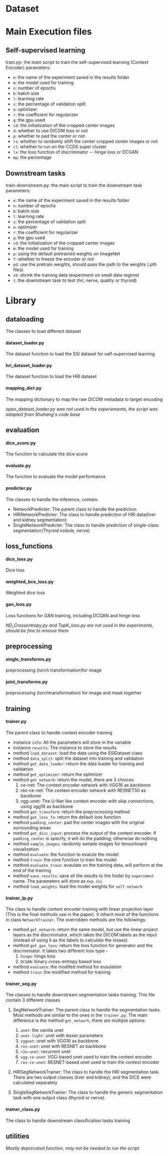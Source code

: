 # Dataset 


# Main Execution files

## Self-supervised learning
train.py: the main script to train the self-supervised learning (Context Encoder)
parameters:
- `e`: the name of the experiment saved in the results folder
- `m`: the model used for training
- `n`: number of epochs
- `b`: batch size
- `l`: learning rate
- `s`: the percentage of validation split
- `o`: optimizer
- `r`: the coefficient for regularizer
- `g`: the gpu used
- `cd`: the initialization of the cropped center images
- `d`: whether to use DICOM loss or not
- `p`: whether to pad the center or not
- `rs`: whether to randomly shift the center cropped center images or not
- `cl`: whether to run on the CCDS super cluster
- `lx`: the loss function of discriminator -- hinge loss or DCGAN
- `mp`: the percentage 


## Downstream tasks
train-downstream.py: the main script to train the downstream task
parameters:
- `e`: the name of the experiment saved in the results folder
- `n`: number of epochs
- `b`: batch size
- `l`: learning rate
- `s`: the percentage of validation split
- `o`: optimizer
- `r`: the coefficient for regularizer
- `g`: the gpu used
- `cd`: the initialization of the cropped center images
- `m`: the model used for training
- `p`: using the default pretrained weights on ImageNet
- `f`: whether to freeze the encoder or not
- `pd`: use the pretrain weights, should pass the path to the weights (.pth files)
- `sk`: shrink the training data (experiment on small data regime)
- `t`: the downstream task to test (hri, nerve, quality or thyroid)



# Library

## dataloading
The classes to load different dataset

#### dataset_loader.py
The dataset function to load the SSI dataset for self-supervised learning

#### hri_dataset_loader.py
The dataset function to load the HRI dataset
#### mapping_dict.py
The mapping dictionary to map the raw DICOM metadata to target encoding

*open_dataset_loader.py was not used in the experiements, the script was adapted from Shuhang's code base*

## evaluation

#### dice_score.py
The function to calculate the dice score

#### evaluate.py
The function to evaluate the model performance

#### predicter.py
The classes to handle the inference, contain:
- NetworkPredicter: The parent class to handle the prediction 
- HRINetworkPredicter: The class to handle prediciton of HRI data(liver and kidney segmentation)
- SingleNetworkPredicter: The class to handle prediction of single-class segmentation(Thyroid nodule, nerve)

## loss_functions
#### dice_loss.py
Dice loss
#### weighted_bce_loss.py
Weighted dice loss
#### gan_loss.py
Loss functions for GAN training, including DCGAN and hinge loss

*ND_Crossentropy.py and TopK_loss.py are not used in the experiments, should be fine to remove them*  


## preprocessing
#### single_transforms.py
preprocessing (torch transformation)for image

#### joint_transforms.py
preprocessing (torchtransformation) for image and mask together


## training
#### trainer.py
The parent class to handle context encoder training 

- instance `info`: All the parameters will store in the variable
- instance `results`: The instance to store the results
- method `load_dataset`: load the data using the SSIDataset class
- method `data_split`: split the dataset into training and validation
- method `get_data_loader`: return the data loader for training and validation
- method `get_optimizer`: return the optimizer
- method `get_network`: return the model, there are 3 choices
    1. ce-net: The context encoder network with VGG16 as backbone
    2. res-ce-net: The context encoder network with RESNET50 as backbone
    3. vgg-unet: The U-Net like context encoder with skip connections, using vgg16 as backbone
- method `get_transform`: return the preprocessing method
- method `get_loss_fx`: return the default loss function
- method `padding_center`: pad the center images with the original surrounding areas
- method `get_disc_input`: process the output of the context encoder. If `padding_center` is specify, it will do the padding; otherwise do nothing
- method `sample_images`: randomly sample images for tensorboard visualization
- method `evaluate`: the function to evalute the model 
- method `train`: the core function to train the model
- method `evaluate_train`: evaulate on the training data, will perform at the end of the training
- method `save_results`: save all the results to the folder by `experiment` name. The parameters will store as `exp.ini`
- method `load_weights`: load the model weights for `self.network`

#### trainer_lp.py
The class to handle context encoder training with linear projection layer (This is the final methods use in the paper). It inherit most of the functions in class `NetworkTrainer`. The overridden methods are the followings:

- method `get_network`: return the same model, but use the linear project layers as the discriminator, which takes the DICOM labels as the input (instead of using it as the labels to calculate the losses)
- method `get_gan_loss`: return the loss function for generator and the discriminator. It takes two different loss type - 
    1. `hinge`: hinge loss
    2. `DCGAN`: binary cross-entropy based loss
- method `evaluate`: the modifed method for evaulation
- method `train`: the modified method for training


#### trainer_seg.py
The classes to handle downstream segmentation tasks training. This file contain 3 different classes
1. SegNetworkTrainer: The parent class to handle the segmentation tasks. Most methods are similar to the ones in the `trainer.py`. The main difference is the method `get_network`, there are multiple options:
    1. `unet`: the vanilla unet
    2. `unet-light`: unet with lesser parameters
    3. `vggnet`: unet with VGG16 as backbone
    4. `res-unet`: unet with RESNET as backbone
    5. `r2u-unet`: recurrent unet
    6. `vgg-ce-unet`: VGG-based unet used to train the context encoder
    7. `res-ce-unet`: RESNET-based unet used to train the context encoder
2. HRISegNetworkTrainer: The class to handle the HRI segmentation task. There are two output classes (liver and kidney), and the DICE were calculated separately

3. SingleSegNetworkTrainer: The class to handle the generic segmentation task with one output class (thyroid or nerve).

#### trainer_class.py
The class to handle downstream classification tasks training


## utilities
*Mostly deprecated function, may not be needed to run the script*

